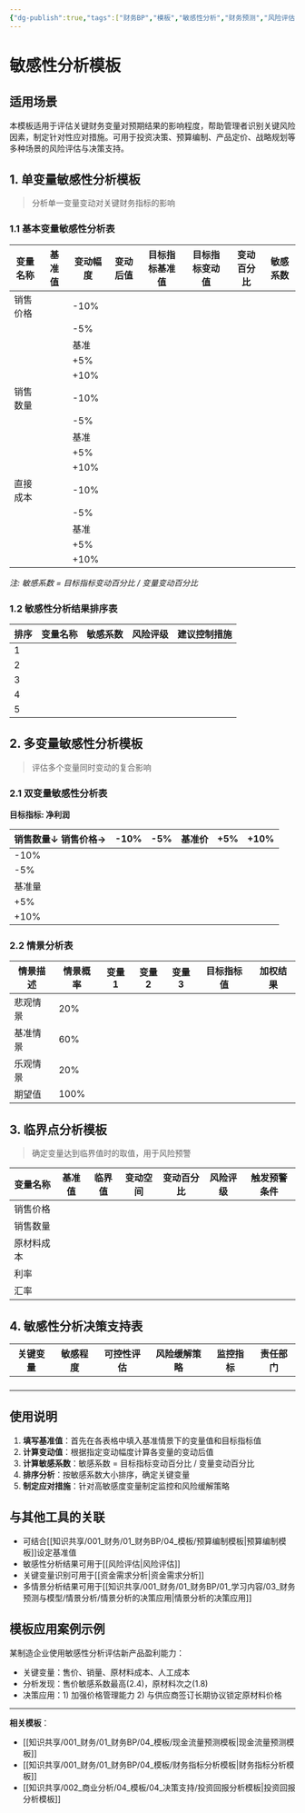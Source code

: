 ```yaml
---
{"dg-publish":true,"tags":["财务BP","模板","敏感性分析","财务预测","风险评估","决策支持"],"created":"2023-09-15","modified":"2023-09-16","permalink":"/知识共享/001_财务/01_财务BP/04_模板/敏感性分析模板/","dgPassFrontmatter":true}
---
```



# 敏感性分析模板

## 适用场景

本模板适用于评估关键财务变量对预期结果的影响程度，帮助管理者识别关键风险因素，制定针对性应对措施。可用于投资决策、预算编制、产品定价、战略规划等多种场景的风险评估与决策支持。

## 1. 单变量敏感性分析模板

> 分析单一变量变动对关键财务指标的影响

### 1.1 基本变量敏感性分析表

| 变量名称 | 基准值 | 变动幅度 | 变动后值 | 目标指标基准值 | 目标指标变动值 | 变动百分比 | 敏感系数 |
|---------|-------|---------|----------|--------------|-------------|---------|----------|
| 销售价格 |       | -10%    |          |              |             |         |          |
|         |       | -5%     |          |              |             |         |          |
|         |       | 基准    |          |              |             |         |          |
|         |       | +5%     |          |              |             |         |          |
|         |       | +10%    |          |              |             |         |          |
| 销售数量 |       | -10%    |          |              |             |         |          |
|         |       | -5%     |          |              |             |         |          |
|         |       | 基准    |          |              |             |         |          |
|         |       | +5%     |          |              |             |         |          |
|         |       | +10%    |          |              |             |         |          |
| 直接成本 |       | -10%    |          |              |             |         |          |
|         |       | -5%     |          |              |             |         |          |
|         |       | 基准    |          |              |             |         |          |
|         |       | +5%     |          |              |             |         |          |
|         |       | +10%    |          |              |             |         |          |

_注: 敏感系数 = 目标指标变动百分比 / 变量变动百分比_

### 1.2 敏感性分析结果排序表

| 排序 | 变量名称 | 敏感系数 | 风险评级 | 建议控制措施 |
|-----|---------|---------|---------|------------|
| 1   |         |         |         |            |
| 2   |         |         |         |            |
| 3   |         |         |         |            |
| 4   |         |         |         |            |
| 5   |         |         |         |            |

## 2. 多变量敏感性分析模板

> 评估多个变量同时变动的复合影响

### 2.1 双变量敏感性分析表

**目标指标: 净利润**

| 销售数量↓ 销售价格→ | -10% | -5% | 基准价 | +5% | +10% |
|-------------------|-----|-----|-------|-----|-----|
| -10%              |     |     |       |     |     |
| -5%               |     |     |       |     |     |
| 基准量             |     |     |       |     |     |
| +5%               |     |     |       |     |     |
| +10%              |     |     |       |     |     |

### 2.2 情景分析表

| 情景描述 | 情景概率 | 变量1 | 变量2 | 变量3 | 目标指标值 | 加权结果 |
|---------|----------|------|-------|------|-----------|---------|
| 悲观情景 | 20%      |      |       |      |           |         |
| 基准情景 | 60%      |      |       |      |           |         |
| 乐观情景 | 20%      |      |       |      |           |         |
| 期望值   | 100%     |      |       |      |           |         |

## 3. 临界点分析模板

> 确定变量达到临界值时的取值，用于风险预警

| 变量名称 | 基准值 | 临界值 | 变动空间 | 变动百分比 | 风险评级 | 触发预警条件 |
|---------|-------|-------|---------|----------|----------|------------|
| 销售价格 |       |       |         |          |          |            |
| 销售数量 |       |       |         |          |          |            |
| 原材料成本 |      |       |         |          |          |            |
| 利率     |       |       |         |          |          |            |
| 汇率     |       |       |         |          |          |            |

## 4. 敏感性分析决策支持表

| 关键变量 | 敏感程度 | 可控性评估 | 风险缓解策略 | 监控指标 | 责任部门 |
|---------|---------|----------|------------|---------|---------|
|         |         |          |            |         |         |
|         |         |          |            |         |         |
|         |         |          |            |         |         |
|         |         |          |            |         |         |

## 使用说明

1. **填写基准值**：首先在各表格中填入基准情景下的变量值和目标指标值
2. **计算变动值**：根据指定变动幅度计算各变量的变动后值
3. **计算敏感系数**：敏感系数 = 目标指标变动百分比 / 变量变动百分比
4. **排序分析**：按敏感系数大小排序，确定关键变量
5. **制定应对措施**：针对高敏感度变量制定监控和风险缓解策略

## 与其他工具的关联

- 可结合[[知识共享/001_财务/01_财务BP/04_模板/预算编制模板\|预算编制模板]]设定基准值
- 敏感性分析结果可用于[[风险评估\|风险评估]]
- 关键变量识别可用于[[资金需求分析\|资金需求分析]]
- 多情景分析结果可用于[[知识共享/001_财务/01_财务BP/01_学习内容/03_财务预测与模型/情景分析/情景分析的决策应用\|情景分析的决策应用]]

## 模板应用案例示例

某制造企业使用敏感性分析评估新产品盈利能力：
- 关键变量：售价、销量、原材料成本、人工成本
- 分析发现：售价敏感系数最高(2.4)，原材料次之(1.8)
- 决策应用：1) 加强价格管理能力 2) 与供应商签订长期协议锁定原材料价格

---

**相关模板**：
- [[知识共享/001_财务/01_财务BP/04_模板/现金流量预测模板\|现金流量预测模板]]
- [[知识共享/001_财务/01_财务BP/04_模板/财务指标分析模板\|财务指标分析模板]]
- [[知识共享/002_商业分析/04_模板/04_决策支持/投资回报分析模板\|投资回报分析模板]] 